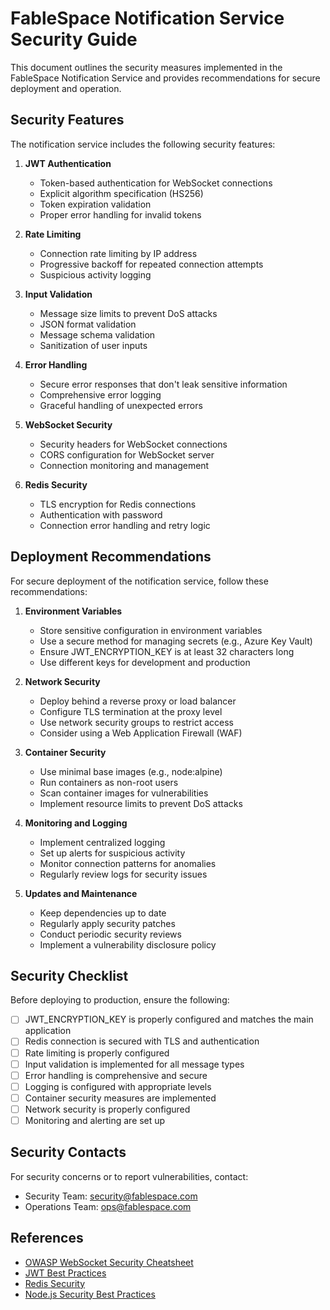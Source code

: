# FableSpace Notification Service Security Guide

This document outlines the security measures implemented in the FableSpace Notification Service and provides recommendations for secure deployment and operation.

## Security Features

The notification service includes the following security features:

1. **JWT Authentication**
   - Token-based authentication for WebSocket connections
   - Explicit algorithm specification (HS256)
   - Token expiration validation
   - Proper error handling for invalid tokens

2. **Rate Limiting**
   - Connection rate limiting by IP address
   - Progressive backoff for repeated connection attempts
   - Suspicious activity logging

3. **Input Validation**
   - Message size limits to prevent DoS attacks
   - JSON format validation
   - Message schema validation
   - Sanitization of user inputs

4. **Error Handling**
   - Secure error responses that don't leak sensitive information
   - Comprehensive error logging
   - Graceful handling of unexpected errors

5. **WebSocket Security**
   - Security headers for WebSocket connections
   - CORS configuration for WebSocket server
   - Connection monitoring and management

6. **Redis Security**
   - TLS encryption for Redis connections
   - Authentication with password
   - Connection error handling and retry logic

## Deployment Recommendations

For secure deployment of the notification service, follow these recommendations:

1. **Environment Variables**
   - Store sensitive configuration in environment variables
   - Use a secure method for managing secrets (e.g., Azure Key Vault)
   - Ensure JWT_ENCRYPTION_KEY is at least 32 characters long
   - Use different keys for development and production

2. **Network Security**
   - Deploy behind a reverse proxy or load balancer
   - Configure TLS termination at the proxy level
   - Use network security groups to restrict access
   - Consider using a Web Application Firewall (WAF)

3. **Container Security**
   - Use minimal base images (e.g., node:alpine)
   - Run containers as non-root users
   - Scan container images for vulnerabilities
   - Implement resource limits to prevent DoS attacks

4. **Monitoring and Logging**
   - Implement centralized logging
   - Set up alerts for suspicious activity
   - Monitor connection patterns for anomalies
   - Regularly review logs for security issues

5. **Updates and Maintenance**
   - Keep dependencies up to date
   - Regularly apply security patches
   - Conduct periodic security reviews
   - Implement a vulnerability disclosure policy

## Security Checklist

Before deploying to production, ensure the following:

- [ ] JWT_ENCRYPTION_KEY is properly configured and matches the main application
- [ ] Redis connection is secured with TLS and authentication
- [ ] Rate limiting is properly configured
- [ ] Input validation is implemented for all message types
- [ ] Error handling is comprehensive and secure
- [ ] Logging is configured with appropriate levels
- [ ] Container security measures are implemented
- [ ] Network security is properly configured
- [ ] Monitoring and alerting are set up

## Security Contacts

For security concerns or to report vulnerabilities, contact:

- Security Team: security@fablespace.com
- Operations Team: ops@fablespace.com

## References

- [OWASP WebSocket Security Cheatsheet](https://cheatsheetseries.owasp.org/cheatsheets/WebSockets_Cheat_Sheet.html)
- [JWT Best Practices](https://auth0.com/blog/a-look-at-the-latest-draft-for-jwt-bcp/)
- [Redis Security](https://redis.io/topics/security)
- [Node.js Security Best Practices](https://nodejs.org/en/docs/guides/security/)
